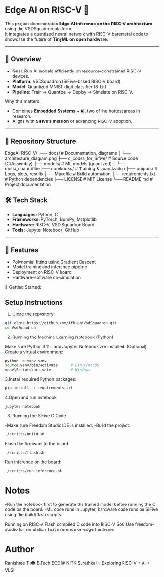 # Edge AI on RISC-V 🚀

This project demonstrates **Edge AI inference on the RISC-V architecture** using the VSDSquadron platform.  
It integrates a quantized neural network with RISC-V baremetal code to showcase the future of **TinyML on open hardware**.  

---

## 📌 Overview

- **Goal**: Run AI models efficiently on resource-constrained RISC-V devices.  
- **Platform**: VSDSquadron (SiFive-based RISC-V board).  
- **Model**: Quantized MNIST digit classifier (8-bit).  
- **Pipeline**: Train → Quantize → Deploy → Simulate on RISC-V.  

Why this matters:  
- Combines **Embedded Systems + AI**, two of the hottest areas in research.  
- Aligns with **SiFive’s mission** of advancing RISC-V adoption.  

---


## 📂 Repository Structure

EdgeAI-RISC-V/
├── docs/ # Documentation, diagrams
│ └── architecture_diagram.png
├── c_codes_for_Sifive/ # Source code (C/Assembly)
├── models/ # ML models (quantized)
│ └── mnist_quant.tflite
├── notebooks/ # Training & quantization
├── outputs/ # Logs, plots, results
├── Makefile # Build automation
├── requirements.txt # Python dependencies
├── LICENSE # MIT License
└── README.md # Project documentation


## 🛠️ Tech Stack
- **Languages:** Python, C  
- **Frameworks:** PyTorch, NumPy, Matplotlib  
- **Hardware:** RISC-V, VSD Squadron Board  
- **Tools:** Jupyter Notebook, GitHub  

---

## 🚀 Features
- Polynomial fitting using Gradient Descent  
- Model training and inference pipeline  
- Deployment on RISC-V board  
- Hardware–software co-simulation  

🚀 Getting Started:
## Setup Instructions

1. Clone the repository:

```bash
git clone https://github.com/Afk-pn/VsdSquadron.git
cd VsdSquadron
```
2. Running the Machine Learning Notebook (Python)

Make sure Python 3.11+ and Jupyter Notebook are installed.
(Optional) Create a virtual environment:
```bash
python -m venv venv
source venv/bin/activate      # Linux/macOS
venv\Scripts\activate         # Windows
```
3.Install required Python packages:
```bash
pip install -r requirements.txt
```
4.Open and run notebook
```bash
jupyter notebook
```
3. Running the SiFive C Code

-Make sure Freedom Studio IDE is installed.
-Build the project:
```bash
./scripts/build.sh
```
Flash the firmware to the board:
```bash
./scripts/flash.sh
```
Run inference on the board:
```bash
./scripts/run_inference.sh
```
# Notes
-Run the notebook first to generate the trained model before running the C code on the board.
-ML code runs in Jupyter, hardware code runs on SiFive using the build/flash scripts.


Running on RISC-V
Flash compiled C code into RISC-V SoC
Use freedom-studio for simulation
Test inference on edge hardware

# Author

Ranishree T
🎓 B.Tech ECE @ NITK Surathkal
💡 Exploring RISC-V + AI + VLSI
